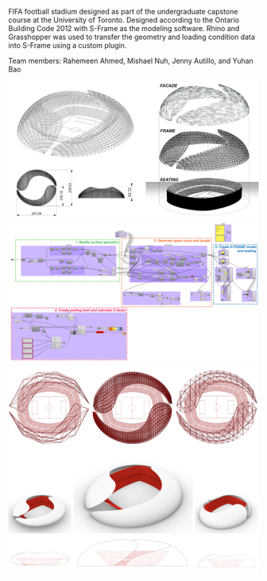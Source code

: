 FIFA football stadium designed as part of the undergraduate capstone course at the University of Toronto. Designed according to the Ontario Building Code 2012 with S-Frame as the modeling software. Rhino and Grasshopper was used to transfer the geometry and loading condition data into S-Frame using a custom plugin.

Team members: Rahemeen Ahmed, Mishael Nuh, Jenny Autillo, and Yuhan Bao

![image-test](/page/stadium/overview.png)
![image-test](/page/stadium/gh.png)
![image-test](/page/stadium/parametric.png)
![image-test](/page/stadium/form.png)